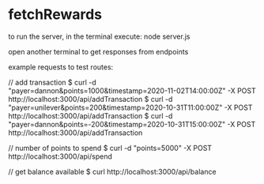 # fetchRewards

to run the server, in the terminal execute:
node server.js

open another terminal to get responses from endpoints

example requests to test routes:

// add transaction
	$ curl -d "payer=dannon&points=1000&timestamp=2020-11-02T14:00:00Z" -X POST http://localhost:3000/api/addTransaction
	$ curl -d "payer=unilever&points=200&timestamp=2020-10-31T11:00:00Z" -X POST http://localhost:3000/api/addTransaction
	$ curl -d "payer=dannon&points=-200&timestamp=2020-10-31T15:00:00Z" -X POST http://localhost:3000/api/addTransaction

// number of points to spend
	$ curl -d "points=5000" -X POST http://localhost:3000/api/spend

// get balance available
	$ curl http://localhost:3000/api/balance

